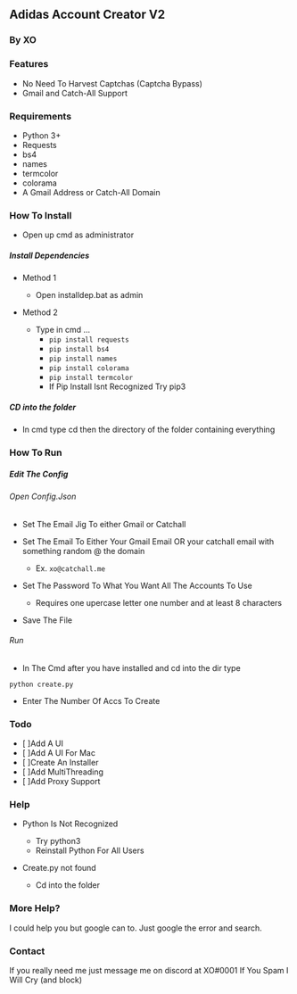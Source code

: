 ## Adidas Account Creator V2
### By XO
### Features
- No Need To Harvest Captchas  (Captcha Bypass)
- Gmail and Catch-All Support 

### Requirements
- Python 3+
- Requests
- bs4 
- names 
- termcolor 
- colorama
- A Gmail Address or Catch-All Domain

### How To Install
- Open up cmd as administrator 


##### Install Dependencies
+ Method 1
	                
	- Open installdep.bat as admin 
	                
+ Method 2
                
	- Type in cmd ...
		- `pip install requests `
		- `pip install bs4`
		- `pip install names`
		- `pip install colorama`
		- `pip install termcolor`
		+ If Pip Install Isnt Recognized Try pip3
                


##### CD into the folder
+ In cmd type cd then the directory of the folder containing everything


### How To Run
##### Edit The Config
###### Open Config.Json
+ Set The Email Jig To either Gmail or Catchall
                
+ Set The Email To Either Your Gmail Email OR your catchall email with something random @ the domain
	+ Ex. `xo@catchall.me`
                

+ Set The Password To What You Want All The Accounts To Use
                
	 + Requires one upercase letter one number and at least 8 characters 
                

+ Save The File

###### Run



- In The Cmd after you have installed and cd into the dir type 

`python create.py`

- Enter The Number Of Accs To Create


### Todo
- [ ]Add A UI
-  [ ]Add A UI For Mac
- [ ]Create An Installer
- [ ]Add MultiThreading
- [ ]Add Proxy Support

### Help
+ Python Is Not Recognized 
	- Try python3
	- Reinstall Python For All Users

+ Create.py not found
	- Cd into the folder

### More Help?
I could help you but google can to. Just google the error and search.

### Contact
If you really need me just message me on discord at XO#0001 If You Spam I Will Cry (and block)







